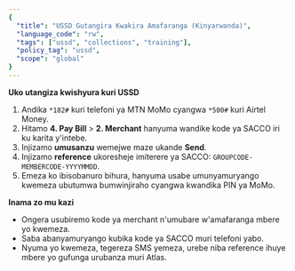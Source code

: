 ```yaml
---
{
  "title": "USSD Gutangira Kwakira Amafaranga (Kinyarwanda)",
  "language_code": "rw",
  "tags": ["ussd", "collections", "training"],
  "policy_tag": "ussd",
  "scope": "global"
}
---
```


**Uko utangiza kwishyura kuri USSD**

1. Andika `*182#` kuri telefoni ya MTN MoMo cyangwa `*500#` kuri Airtel Money.
2. Hitamo **4. Pay Bill** > **2. Merchant** hanyuma wandike kode ya SACCO iri ku
   karita y'intebe.
3. Injizamo **umusanzu** wemejwe maze ukande **Send**.
4. Injizamo **reference** ukoresheje imiterere ya SACCO:
   `GROUPCODE-MEMBERCODE-YYYYMMDD`.
5. Emeza ko ibisobanuro bihura, hanyuma usabe umunyamuryango kwemeza ubutumwa
   bumwinjiraho cyangwa kwandika PIN ya MoMo.

**Inama zo mu kazi**

- Ongera usubiremo kode ya merchant n'umubare w'amafaranga mbere yo kwemeza.
- Saba abanyamuryango kubika kode ya SACCO muri telefoni yabo.
- Nyuma yo kwemeza, tegereza SMS yemeza, urebe niba reference ihuye mbere yo
  gufunga urubanza muri Atlas.
